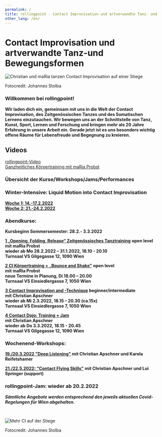 ```yaml
---
permalink: /
title: rollingpoint - Contact Improvisation und artverwandte Tanz- und Bewegungsformen
other_lang: /en/
---
```

# Contact Improvisation und artverwandte Tanz-und Bewegungsformen

![Christian und maRia tanzen Contact Improvisation auf einer Stiege](/assets/uploads/dsc_1901_klein.jpg "Contact Improvisation")

Fotocredit: Johannes Stolba

### Willkommen bei rollingpoint!

**WIr laden dich ein, gemeinsam mit uns in die Welt der Contact Improvisation, des Zeitgenössischen Tanzes und des Somatischen Lernens einzutauchen. Wir bewegen uns an der Schnittstelle von Tanz, Kunst, Sport, Lernen und Forschung und bringen mehr als 20 Jahre Erfahrung in unsere Arbeit ein. Gerade jetzt ist es uns besonders wichtig offene Räume für Lebensfreude und Begegnung zu kreieren.**

## Videos

<div class="imglink"><a target="_blank" href="https://www.youtube.com/embed/kp3DqzN1Ldo"><img src="/assets/uploads/video_vorschau_rollingpoint.png" alt="" /><div>rollingpoint-Video</div></a></div>

<div class="imglink"><a target="_blank" href="https://www.youtube.com/embed/6A5otnVZAg4"><img src="/assets/uploads/video_vorschau_maria.png" alt="" /><div>Ganzheitliches Körpertraining mit maRia Probst</div></a></div>

### Übersicht der Kurse/Workshops/Jams/Performances

### **Winter-Intensive: Liquid Motion into Contact Improvisation**

[**Woche 1: 14.-17.2.2022**\
**Woche 2: 21.-24.2.2022**](https://rollingpoint.at/winterintensive)

### Abendkurse:

**Kursbeginn Sommersemester: 28.2.- 3.3.2022**

**[1 „Opening, Folding, Release“ Zeitgenössisches Tanztraining](/kurse#mo)** **open level**\
**mit maRia Probst**  \
**wieder ab Mo 28.2.2022 – 31.1.2022, 18.10 - 20.10**\
**Turnsaal VS Gilgegasse 12, 1090 Wien**

**[2 CI Körpertraining + „Bounce and Shake"](/kurse#di)**  **open level**\
**mit maRia Probst**\
**neue Termine in Planung, Di 18.00 – 20.00**\
**Turnsaal VS Einsiedlergasse 7, 1050 Wien**

**[3 Contact Improvisation and -Technique](/kurse#mi) beginner/intermediate\
mit Christian Apschner\
wieder ab Mi 2.3.2022, 18.15 – 20.30 (ca.15x)\
Turnsaal VS Einsiedlergasse 7, 1050 Wien**

**[4 Contact Dojo: Training + Jam](/dojo)**\
**mit Christian Apschner**\
**wieder ab Do 3.3.2022, 18.15 - 20.45**\
**Turnsaal VS Gilgegasse 12, 1090 Wien**

### Wochenend-Workshops:

**[19./20.3.2022 "Deep Listening"](/workshops#deeplistening) mit Christian Apschner und Karola Reifetshamer**

**[21./22.5.2022: "Contact Flying Skills"](/workshops#flying)** **mit Christian Apschner und Lui Springer (support)**

### **rollingpoint-Jam: wieder ab 20.2.2022**

***Sämtliche Angebote werden entsprechend den jeweils aktuellen Covid-Regelungen für Wien abgehalten.***

&nbsp;

![Mehr CI auf der Stiege](/assets/uploads/dsc_1941a.jpg "Mehr CI auf der Stiege")

Fotocredit: Johannes Stolba